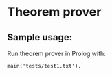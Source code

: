 # Theorem prover

## Sample usage:

Run theorem prover in Prolog with:

`main('tests/test1.txt').`

